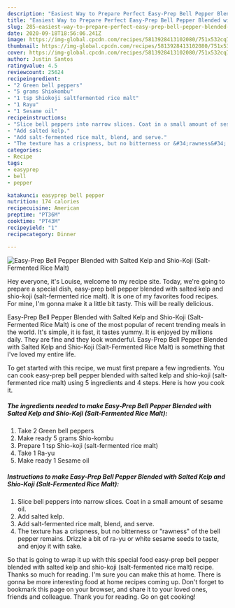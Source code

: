 ```yaml
---
description: "Easiest Way to Prepare Perfect Easy-Prep Bell Pepper Blended with Salted Kelp and Shio-Koji (Salt-Fermented Rice Malt)"
title: "Easiest Way to Prepare Perfect Easy-Prep Bell Pepper Blended with Salted Kelp and Shio-Koji (Salt-Fermented Rice Malt)"
slug: 285-easiest-way-to-prepare-perfect-easy-prep-bell-pepper-blended-with-salted-kelp-and-shio-koji-salt-fermented-rice-malt
date: 2020-09-18T18:56:06.241Z
image: https://img-global.cpcdn.com/recipes/5813928413102080/751x532cq70/easy-prep-bell-pepper-blended-with-salted-kelp-and-shio-koji-salt-fermented-rice-malt-recipe-main-photo.jpg
thumbnail: https://img-global.cpcdn.com/recipes/5813928413102080/751x532cq70/easy-prep-bell-pepper-blended-with-salted-kelp-and-shio-koji-salt-fermented-rice-malt-recipe-main-photo.jpg
cover: https://img-global.cpcdn.com/recipes/5813928413102080/751x532cq70/easy-prep-bell-pepper-blended-with-salted-kelp-and-shio-koji-salt-fermented-rice-malt-recipe-main-photo.jpg
author: Justin Santos
ratingvalue: 4.5
reviewcount: 25624
recipeingredient:
- "2 Green bell peppers"
- "5 grams Shiokombu"
- "1 tsp Shiokoji saltfermented rice malt"
- "1 Rayu"
- "1 Sesame oil"
recipeinstructions:
- "Slice bell peppers into narrow slices. Coat in a small amount of sesame oil."
- "Add salted kelp."
- "Add salt-fermented rice malt, blend, and serve."
- "The texture has a crispness, but no bitterness or &#34;rawness&#34; of the bell pepper remains. Drizzle a bit of ra-yu or white sesame seeds to taste, and enjoy it with sake."
categories:
- Recipe
tags:
- easyprep
- bell
- pepper

katakunci: easyprep bell pepper 
nutrition: 174 calories
recipecuisine: American
preptime: "PT36M"
cooktime: "PT43M"
recipeyield: "1"
recipecategory: Dinner

---
```



![Easy-Prep Bell Pepper Blended with Salted Kelp and Shio-Koji (Salt-Fermented Rice Malt)](https://img-global.cpcdn.com/recipes/5813928413102080/751x532cq70/easy-prep-bell-pepper-blended-with-salted-kelp-and-shio-koji-salt-fermented-rice-malt-recipe-main-photo.jpg)

Hey everyone, it's Louise, welcome to my recipe site. Today, we're going to prepare a special dish, easy-prep bell pepper blended with salted kelp and shio-koji (salt-fermented rice malt). It is one of my favorites food recipes. For mine, I'm gonna make it a little bit tasty. This will be really delicious.

Easy-Prep Bell Pepper Blended with Salted Kelp and Shio-Koji (Salt-Fermented Rice Malt) is one of the most popular of recent trending meals in the world. It's simple, it is fast, it tastes yummy. It is enjoyed by millions daily. They are fine and they look wonderful. Easy-Prep Bell Pepper Blended with Salted Kelp and Shio-Koji (Salt-Fermented Rice Malt) is something that I've loved my entire life.




To get started with this recipe, we must first prepare a few ingredients. You can cook easy-prep bell pepper blended with salted kelp and shio-koji (salt-fermented rice malt) using 5 ingredients and 4 steps. Here is how you cook it.

<!--inarticleads1-->

##### The ingredients needed to make Easy-Prep Bell Pepper Blended with Salted Kelp and Shio-Koji (Salt-Fermented Rice Malt):

1. Take 2 Green bell peppers
1. Make ready 5 grams Shio-kombu
1. Prepare 1 tsp Shio-koji (salt-fermented rice malt)
1. Take 1 Ra-yu
1. Make ready 1 Sesame oil




<!--inarticleads2-->

##### Instructions to make Easy-Prep Bell Pepper Blended with Salted Kelp and Shio-Koji (Salt-Fermented Rice Malt):

1. Slice bell peppers into narrow slices. Coat in a small amount of sesame oil.
1. Add salted kelp.
1. Add salt-fermented rice malt, blend, and serve.
1. The texture has a crispness, but no bitterness or &#34;rawness&#34; of the bell pepper remains. Drizzle a bit of ra-yu or white sesame seeds to taste, and enjoy it with sake.




So that is going to wrap it up with this special food easy-prep bell pepper blended with salted kelp and shio-koji (salt-fermented rice malt) recipe. Thanks so much for reading. I'm sure you can make this at home. There is gonna be more interesting food at home recipes coming up. Don't forget to bookmark this page on your browser, and share it to your loved ones, friends and colleague. Thank you for reading. Go on get cooking!
